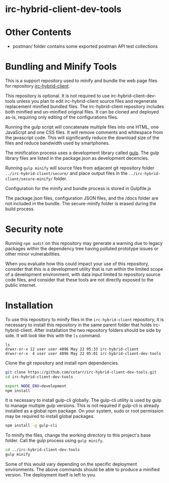 # irc-hybrid-client-dev-tools

# Other Contents

* postman/ folder contains some exported postman API test collections

# Bundling and Minify Tools

This is a support repository used to minify and bundle the web page files for
repository [irc-hybrid-client](https://github.com/cotarr/irc-hybrid-client).

This repository is optional. It is not required to use irc-hybrid-client-dev-tools unless
you plan to edit irc-hybrid-client source files and regenerate replacement minified bundled files.
The irc-hybrid-client repository includes both minified and un-minified original files.
It can be cloned and deployed as-is, requiring only editing of the configurations files.

Running the gulp script will concatenate multiple files
into one HTML, one JavaScrpt and one CSS files.
It will remove comments and whitespace from the javascript code.
This will significantly reduce the download size of the files
and reduce bandwidth used by smartphones.

The minification process uses a development library called
[gulp](https://gulpjs.com/).
The gulp library files are listed in the package.json as development decencies.

Running `gulp minify` will source files from adjacent git repository folder
`../irc-hybrid-client/secure/`
and place output files in the `../irc-hybrid-client/secure-minify/`
folder.

Configuration for the minify and bundle process is stored in Gulpfile.js

The package.json files, configuration JSON files, and the /docs folder are not included in the bundle.
The secure-minify folder is erased during the build process.

# Security note

Running `npm audit` on this repository may generate a warning
due to legacy packages within the dependency tree having
polluted prototype issues or other minor vulnerabilities.

When you evaluate how this could impact your use of this repository,
consider that this is a development utility that is run within the
limited scope of a development environment, with data input limited
to repository source code files, and consider that
these tools are not directly exposed to the public internet.

# Installation

To use this repository to minify files in the `irc-hybrid-client` repository, it is necessary
to install this repository in the same parent folder that holds irc-hybrid-client.
After installation the two repository folders should be side by side.
It will look like this with the `ls` command.

```
ls
drwxr-xr-x 12 user user 4096 May 22 05:33 irc-hybrid-client
drwxr-xr-x  4 user user 4096 May 22 05:01 irc-hybrid-client-dev-tools
```

Clone the git repository and install npm dependencies.

```bash
git clone https://github.com/cotarr/irc-hybrid-client-dev-tools.git
cd irc-hybrid-client-dev-tools

export NODE_ENV=development
npm install
```

It is necessary to install gulp-cli globally.
The gulp-cli utility is used by gulp to manage multiple gulp versions.
This is not required if gulp-cli is already installed as a global npm package.
On your system, sudo or root permission may be required to install global packages.

```bash
npm install -g gulp-cli
```

To minify the files, change the working directory to this project's base folder.
Call the gulp process using `gulp minify`.

```bash
cd ../irc-hybrid-client-dev-tools
gulp minify
```

Some of this would vary depending on the specific deployment environments.
The above commands should be able to produce a minified version.
The deployment itself is left to you.
